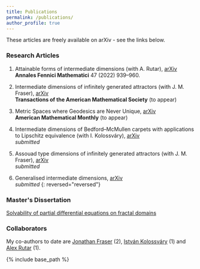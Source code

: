 ```yaml
---
title: Publications
permalink: /publications/
author_profile: true
---
```


These articles are freely available on arXiv - see the links below. 

### Research Articles

1. Attainable forms of intermediate dimensions (with A. Rutar), [arXiv](https://arxiv.org/abs/2111.14678)  
**Annales Fennici Mathematici** 47 (2022) 939–960.

2. Intermediate dimensions of infinitely generated attractors (with J. M. Fraser), [arXiv](https://arxiv.org/abs/2104.15133)  
**Transactions of the American Mathematical Society** (to appear)

3. Metric Spaces where Geodesics are Never Unique, [arXiv](https://arxiv.org/abs/2209.00598)  
**American Mathematical Monthly** (to appear) 

4. Intermediate dimensions of Bedford–McMullen carpets with applications to Lipschitz equivalence (with I. Kolossváry), [arXiv](https://arxiv.org/abs/2111.05625)  
*submitted*

5. Assouad type dimensions of infinitely generated attractors (with J. M. Fraser), [arXiv](https://arxiv.org/abs/2207.11611)  
*submitted*

6. Generalised intermediate dimensions, [arXiv](https://arxiv.org/abs/2011.08613)  
*submitted*
{: reversed="reversed"}
### Master's Dissertation

[Solvability of partial differential equations on fractal domains](https://amlan-banaji.github.io/files/dissweb1.pdf) 

### Collaborators

My co-authors to date are [Jonathan Fraser](http://www.mcs.st-andrews.ac.uk/~jmf32/) (2), [István Kolossváry](http://www.mcs.st-andrews.ac.uk/~itk1/) (1) and [Alex Rutar](https://rutar.org/) (1). 

{% include base_path %}
